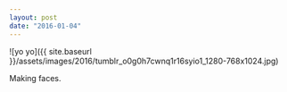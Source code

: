 ```yaml
---
layout: post
date: "2016-01-04"
---
```


![yo yo]({{ site.baseurl }}/assets/images/2016/tumblr_o0g0h7cwnq1r16syio1_1280-768x1024.jpg)

Making faces.
